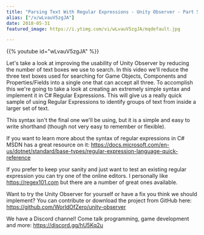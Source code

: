 ```yaml
---
title: "Parsing Text With Regular Expressions - Unity Observer - Part 5"
alias: ["/v/wLvauV5zgJA"]
date: 2018-05-31
featured_image: https://i.ytimg.com/vi/wLvauV5zgJA/mqdefault.jpg

---
```


{{% youtube id="wLvauV5zgJA" %}}

Let's take a look at improving the usability of Unity Observer by reducing the number of text boxes we use to search. In this video we'll reduce the three text boxes used for searching for Game Objects, Components and Properties/Fields into a single one that can accept all three. To accomplish this we're going to take a look at creating an extremely simple syntax and implement it in C# Regular Expressions. This will give us a really quick sample of using Regular Expressions to identify groups of text from inside a larger set of text.

This syntax isn't the final one we'll be using, but it is a simple and easy to write shorthand (though not very easy to remember or flexible).

If you want to learn more about the syntax of regular expressions in C# MSDN has a great resource on it: https://docs.microsoft.com/en-us/dotnet/standard/base-types/regular-expression-language-quick-reference

If you prefer to keep your sanity and just want to test an existing regular expression you can try one of the online editors. I personally like https://regex101.com but there are a number of great ones available.

Want to try the Unity Observer for yourself or have a fix you think we should implement? You can contribute or download the project from GitHub here: https://github.com/WorldOfZero/unity-observer

We have a Discord channel! Come talk programming, game development and more: https://discord.gg/hU5Kq2u